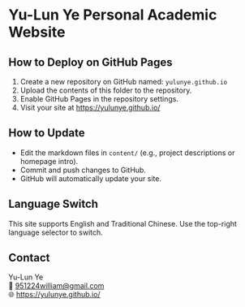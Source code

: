 
# Yu-Lun Ye Personal Academic Website

## How to Deploy on GitHub Pages

1. Create a new repository on GitHub named: `yulunye.github.io`
2. Upload the contents of this folder to the repository.
3. Enable GitHub Pages in the repository settings.
4. Visit your site at https://yulunye.github.io/

## How to Update

- Edit the markdown files in `content/` (e.g., project descriptions or homepage intro).
- Commit and push changes to GitHub.
- GitHub will automatically update your site.

## Language Switch

This site supports English and Traditional Chinese.
Use the top-right language selector to switch.

## Contact

Yu-Lun Ye  
📧 951224william@gmail.com  
🌐 https://yulunye.github.io/
